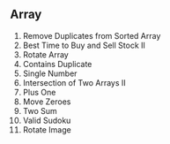   ## Array
  1. Remove Duplicates from Sorted Array
  2. Best Time to Buy and Sell Stock II
  3. Rotate Array
  4. Contains Duplicate
  5. Single Number
  6. Intersection of Two Arrays II
  7. Plus One
  8. Move Zeroes
  9. Two Sum
  10. Valid Sudoku
  11. Rotate Image
